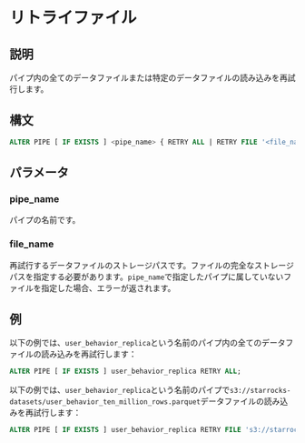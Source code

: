 # リトライファイル

## 説明

パイプ内の全てのデータファイルまたは特定のデータファイルの読み込みを再試行します。

## 構文

```SQL
ALTER PIPE [ IF EXISTS ] <pipe_name> { RETRY ALL | RETRY FILE '<file_name>' }
```

## パラメータ

### pipe_name

パイプの名前です。

### file_name

再試行するデータファイルのストレージパスです。ファイルの完全なストレージパスを指定する必要があります。`pipe_name`で指定したパイプに属していないファイルを指定した場合、エラーが返されます。

## 例

以下の例では、`user_behavior_replica`という名前のパイプ内の全てのデータファイルの読み込みを再試行します：

```SQL
ALTER PIPE [ IF EXISTS ] user_behavior_replica RETRY ALL;
```

以下の例では、`user_behavior_replica`という名前のパイプで`s3://starrocks-datasets/user_behavior_ten_million_rows.parquet`データファイルの読み込みを再試行します：

```SQL
ALTER PIPE [ IF EXISTS ] user_behavior_replica RETRY FILE 's3://starrocks-datasets/user_behavior_ten_million_rows.parquet';
```
